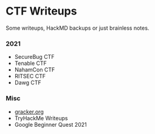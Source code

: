 # CTF Writeups
Some writeups, HackMD backups or just brainless notes.

### 2021
- SecureBug CTF
- Tenable CTF
- NahamCon CTF
- RITSEC CTF
- Dawg CTF

### Misc
- [gracker.org](http://gracker.org)
- TryHackMe Writeups
- Google Beginner Quest 2021
